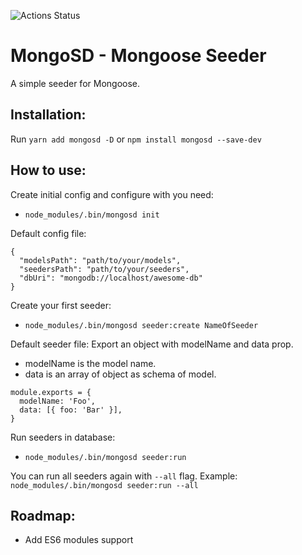 ![Actions Status](https://github.com/Pelegrinetti/mongosd/workflows/MongoSD%20Package/badge.svg)

# MongoSD - Mongoose Seeder

A simple seeder for Mongoose.

## Installation:

Run `yarn add mongosd -D` or `npm install mongosd --save-dev`

## How to use:

Create initial config and configure with you need:

- `node_modules/.bin/mongosd init`

Default config file:

```
{
  "modelsPath": "path/to/your/models",
  "seedersPath": "path/to/your/seeders",
  "dbUri": "mongodb://localhost/awesome-db"
}
```

Create your first seeder:

- `node_modules/.bin/mongosd seeder:create NameOfSeeder`

Default seeder file:
Export an object with modelName and data prop.

- modelName is the model name.
- data is an array of object as schema of model.

```
module.exports = {
  modelName: 'Foo',
  data: [{ foo: 'Bar' }],
}
```

Run seeders in database:

- `node_modules/.bin/mongosd seeder:run`

You can run all seeders again with `--all` flag. Example: `node_modules/.bin/mongosd seeder:run --all`

## Roadmap:

- Add ES6 modules support
